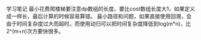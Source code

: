 学习笔记
最小花费爬楼梯要注意dp数组的长度。要比cost数组长度大1，如果定义成一样长，最后计算的时候容易算错。
最小路径和问题，如果直接使用回溯，会由于时间复杂度过大而超时。而使用动归可以把时间复杂度降低到log(m*n)，比2^(m+n)次方要快很多。
